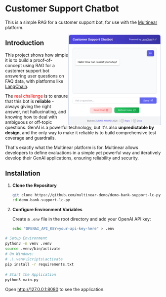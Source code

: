 # Customer Support Chatbot

This is a simple RAG for a customer support bot, for use with the [Multinear](https://multinear.com) platform.

<img align="right" width="300" src="Screenshot.png">

## Introduction

This project shows how simple it is to build a proof-of-concept using RAG for a customer support bot answering user questions on FAQ data, with platforms like [LangChain](https://github.com/langchain-ai/langchain). 

The <span style="color: red">real challenge</span> is to ensure that this bot is **reliable** - always giving the right answer, not hallucinating, and knowing how to deal with ambiguous or off-topic questions. GenAI is a powerful technology, but it's also **unpredictable by design**, and the only way to make it reliable is to build comprehensive test coverage and guardrails. 

That's exactly what the Multinear platform is for. Multinear allows developers to define evaluations in a simple yet powerful way and iteratively develop their GenAI applications, ensuring reliability and security.


## Installation

1. **Clone the Repository**

    ```bash
    git clone https://github.com/multinear-demo/demo-bank-support-lc-py
    cd demo-bank-support-lc-py
    ```

2. **Configure Environment Variables**

   Create a `.env` file in the root directory and add your OpenAI API key:

    ```bash
    echo "OPENAI_API_KEY=your-api-key-here" > .env
    ```


```bash
# Setup Environment
python3 -m venv .venv
source .venv/bin/activate
# On Windows:
# .\.venv\Scripts\activate
pip install -r requirements.txt

# Start the Application
python3 main.py
```

Open http://127.0.0.1:8080 to see the application.


